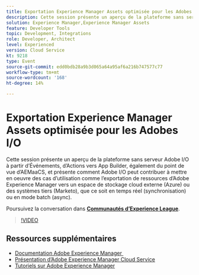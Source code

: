 ```yaml
---
title: Exportation Experience Manager Assets optimisée pour les Adobes I/O
description: Cette session présente un aperçu de la plateforme sans serveur Adobe I/O à partir d’Événements, d’Actions vers App Builder, également du point de vue d’AEMaaCS, et présente comment Adobe I/O peut contribuer à mettre en oeuvre des cas d’utilisation comme l’exportation de ressources d’Adobe Experience Manager vers un espace de stockage cloud externe (Azure) ou des systèmes tiers (Marketo), que ce soit en temps réel (synchronisation) ou en mode batch (async).
solution: Experience Manager,Experience Manager Assets
feature: Developer Tools
topic: Development, Integrations
role: Developer, Architect
level: Experienced
version: Cloud Service
kt: 9218
type: Event
source-git-commit: edd0bdb28a9b3d065a64a95af6a216b747577c77
workflow-type: tm+mt
source-wordcount: '168'
ht-degree: 14%

---
```


# Exportation Experience Manager Assets optimisée pour les Adobes I/O

Cette session présente un aperçu de la plateforme sans serveur Adobe I/O à partir d’Événements, d’Actions vers App Builder, également du point de vue d’AEMaaCS, et présente comment Adobe I/O peut contribuer à mettre en oeuvre des cas d’utilisation comme l’exportation de ressources d’Adobe Experience Manager vers un espace de stockage cloud externe (Azure) ou des systèmes tiers (Marketo), que ce soit en temps réel (synchronisation) ou en mode batch (async).

Poursuivez la conversation dans **[Communautés d’Experience League](https://adobe.ly/3mkDXo6)**.

>[!VIDEO](https://video.tv.adobe.com/v/337842/?quality=12&learn=on&hidetitle=true)

## Ressources supplémentaires

- [Documentation Adobe Experience Manager ](https://experienceleague.adobe.com/docs/experience-manager-cloud-service.html?lang=fr)
- [Présentation d’Adobe Experience Manager Cloud Service](https://experienceleague.adobe.com/docs/experience-manager-cloud-service/overview/home.html?lang=fr)
- [Tutoriels sur Adobe Experience Manager](https://experienceleague.adobe.com/docs/experience-manager-tutorials.html?lang=fr)
